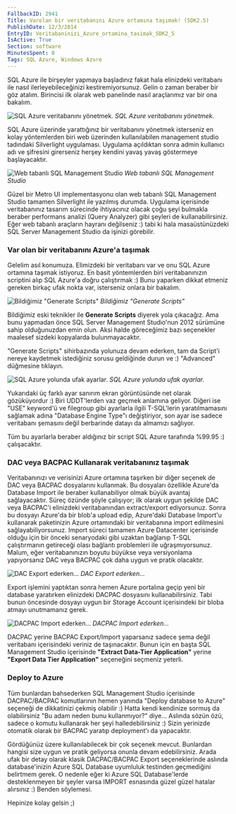 ```yaml
---
FallbackID: 2941
Title: Varolan bir veritabanını Azure ortamına taşımak! (SDK2.5)
PublishDate: 12/3/2014
EntryID: Veritabaninizi_Azure_ortamina_tasimak_SDK2_5
IsActive: True
Section: software
MinutesSpent: 0
Tags: SQL Azure, Windows Azure
---
```

SQL Azure ile birşeyler yapmaya başladınız fakat hala elinizdekiveritabanı ile nasıl ilerleyebileceğinizi kestiremiyorsunuz. Gelin ozaman beraber bir göz atalım. Birincisi ilk olarak web panelinde nasılaraçlarımız var bir ona bakalım.![SQL Azure veritabanınıyönetmek.](http://blob.daron.yondem.com/assets/2941/sqlmanage.png)*SQL Azure veritabanını yönetmek.*SQL Azure üzerinde yarattığınız bir veritabanını yönetmek isterseniz enkolay yöntemlerden biri web üzerinden kullanılabilen management studiotadındaki Silverlight uygulaması. Uygulama açıldıktan sonra adminkullanıcı adı ve şifresini girerseniz herşey kendini yavaş yavaşgöstermeye başlayacaktır.![Web tabanlı SQL ManagementStudio](http://blob.daron.yondem.com/assets/2941/sqlmanage2.png)*Web tabanlı SQL Management Studio*Güzel bir Metro UI implementasyonu olan web tabanlı SQL ManagementStudio tamamen Silverlight ile yazılmış durumda. Uygulama içerisindeveritabanınız tasarım sürecinde ihtiyacınız olacak çoğu şeyi bulmaklaberaber performans analizi (Query Analyzer) gibi şeyleri dekullanabilirsiniz. Eğer web tabanlı araçların hayranı değilseniz :) tabiki hala masaüstünüzdeki SQL Server Management Studio da işinizigörebilir.### Var olan bir veritabanını Azure'a taşımakGelelim asıl konumuza. Elimizdeki bir veritabanı var ve onu SQL Azureortamına taşımak istiyoruz. En basit yöntemlerden biri veritabanınızınscriptini alıp SQL Azure'a doğru çalıştırmak :) Bunu yaparken dikkatetmeniz gereken birkaç ufak nokta var, isterseniz onlara bir bakalım.![Bildiğimiz "GenerateScripts"](http://blob.daron.yondem.com/assets/2941/sqlmanage3.png)*Bildiğimiz "Generate Scripts"*Bildiğimiz eski teknikler ile **Generate Scripts** diyerek yolaçıkacağız. Ama bunu yapmadan önce SQL Server Management Studio'nun 2012 sürümüne sahip olduğunuzdan emin olun. Aksi halde göreceğimiz bazıseçenekler maalesef sizdeki kopyalarda bulunmayacaktır."Generate Scripts" sihirbazında yolunuza devam ederken, tam da Script'inereye kaydetmek istediğiniz sorusu geldiğinde durun ve :) "Advanced"düğmesine tıklayın.![SQL Azure yolunda ufakayarlar.](http://blob.daron.yondem.com/assets/2941/sqlmanage4.png)*SQL Azure yolunda ufak ayarlar.*Yukarıdaki üç farklı ayar sanırım ekran görüntüsünde net olarakgözüküyordur :) Biri UDDT'lerden vaz geçmek anlamına geliyor. Diğeri ise"USE" keyword'ü ve filegroup gibi ayarlarla ilgili T-SQL'lerinyaratılmamasını sağlamak adına "Database Engine Type"ı değiştiriyor, sonayar ise sadece veritabanı şemasını değil berbarinde datayı da almamızısağlıyor.Tüm bu ayarlarla beraber aldığınız bir script SQL Azure tarafında %99.95:) çalışacaktır.### DAC veya BACPAC Kullanarak veritabanınız taşımakVeritabanınızı ve verisinizi Azure ortamına taşırken bir diğer seçenek de DAC veya BACPAC dosyalarını kullanmak. Bu dosyaları özellikle Azure'da Database Import ile beraber kullanabiliyor olmak büyük avantaj sağlayacaktır. Süreç özünde şöyle çalışıyor; ilk olarak uygun şekilde DAC veya BACPAC'i elinizdeki veritabanından extract/export ediyorsunuz. Sonra bu dosyayı Azure'da bir blob'a upload edip, Azure'daki Database Import'u kullanarak paketinizin Azure ortamındaki bir veritabanına import edilmesini sağlayabiliyorsunuz. Import süreci tamamen Azure Datacenter içerisinde olduğu için bir önceki senaryodaki gibi uzaktan bağlanıp T-SQL çalıştırmanın getireceği olası bağlantı problemleri ile uğraşmıyorsunuz. Malum, eğer veritabanınızın boyutu büyükse veya versiyonlama yapıyorsanız DAC veya BACPAC çok daha uygun ve pratik olacaktır.![DAC Export ederken...](http://blob.daron.yondem.com/assets/2941/sqlmanage5.png)*DAC Export ederken...*	Export işlemini yaptıktan sonra hemen Azure portalına geçip yeni bir database yaratırken elinizdeki DACPAC dosyasını kullanabilirsiniz. Tabi bunun öncesinde dosyayı uygun bir Storage Account içerisindeki bir bloba atmayı unutmamanız gerek.![DACPAC Import ederken...](http://blob.daron.yondem.com/assets/2941/sqlmanage6.png)*DACPAC Import ederken...*	DACPAC yerine BACPAC Export/Import yaparsanız sadece şema değil veritabanı içerisindeki veriniz de taşınacaktır. Bunun için en başta SQL Management Studio içerisinde **"Extract Data-Tier Application"** yerine **"Export Data Tier Application"** seçeneğini seçmeniz yeterli.### Deploy to AzureTüm bunlardan bahsederken SQL Management Studio içerisinde DACPAC/BACPAC komutlarının hemen yanında "Deploy database to Azure" seçeneği de dikkatinizi çekmiş olabilir :) Hatta kendi kendinize sormuş da olabilirsiniz "Bu adam neden bunu kullanmıyor?" diye... Aslında sözün özü, sadece o komutu kullanarak her şeyi halledebilirsiniz :) Sizin yerinizde otomatik olarak bir BACPAC yaratıp deployment'ı da yapacaktır.Gördüğünüz üzere kullanılabilecek bir çok seçenek mevcut. Bunlardan hangisi size uygun ve pratik geliyorsa onunla devam edebilirsiniz. Arada ufak bir detay olarak klasik DACPAC/BACPAC Export seçeneklerinde aslında database'inizin Azure SQL Database uyumluluk testinden geçmediğini belirtmem gerek. O nedenle eğer ki Azure SQL Database'lerde desteklenmeyen bir şeyler varsa IMPORT esnasında güzel güzel hatalar alırsınız :) Benden söylemesi.Hepinize kolay gelsin ;)

